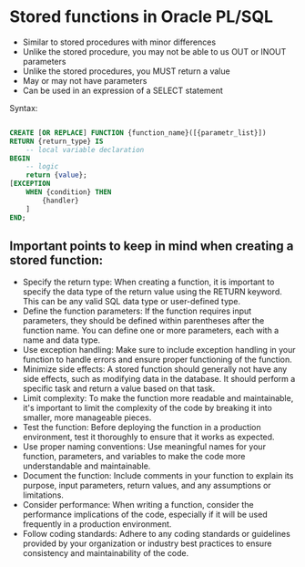 # Stored functions in Oracle PL/SQL

- Similar to stored procedures with minor differences
- Unlike the stored procedure, you may not be able to us OUT or INOUT parameters
- Unlike the stored procedures, you MUST return a value
- May or may not have parameters
- Can be used in an expression of a SELECT statement

Syntax:

```sql

CREATE [OR REPLACE] FUNCTION {function_name}([{parametr_list}])
RETURN {return_type} IS
    -- local variable declaration
BEGIN
    -- logic
    return {value};
[EXCEPTION
    WHEN {condition} THEN
        {handler}
    ]
END;

```

## Important points to keep in mind when creating a stored function:

- Specify the return type: When creating a function, it is important to specify the data type of the return value using the RETURN keyword. This can be any valid SQL data type or user-defined type.
- Define the function parameters: If the function requires input parameters, they should be defined within parentheses after the function name. You can define one or more parameters, each with a name and data type.
- Use exception handling: Make sure to include exception handling in your function to handle errors and ensure proper functioning of the function.
- Minimize side effects: A stored function should generally not have any side effects, such as modifying data in the database. It should perform a specific task and return a value based on that task.
- Limit complexity: To make the function more readable and maintainable, it's important to limit the complexity of the code by breaking it into smaller, more manageable pieces.
- Test the function: Before deploying the function in a production environment, test it thoroughly to ensure that it works as expected.
- Use proper naming conventions: Use meaningful names for your function, parameters, and variables to make the code more understandable and maintainable.
- Document the function: Include comments in your function to explain its purpose, input parameters, return values, and any assumptions or limitations.
- Consider performance: When writing a function, consider the performance implications of the code, especially if it will be used frequently in a production environment.
- Follow coding standards: Adhere to any coding standards or guidelines provided by your organization or industry best practices to ensure consistency and maintainability of the code.
